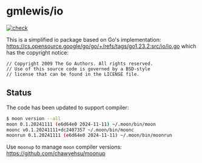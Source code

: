 # gmlewis/io
[![check](https://github.com/gmlewis/moonbit-io/actions/workflows/check.yml/badge.svg)](https://github.com/gmlewis/moonbit-io/actions/workflows/check.yml)

This is a simplified io package based on Go's implementation:
https://cs.opensource.google/go/go/+/refs/tags/go1.23.2:src/io/io.go
which has the copyright notice:

```
// Copyright 2009 The Go Authors. All rights reserved.
// Use of this source code is governed by a BSD-style
// license that can be found in the LICENSE file.
```

## Status

The code has been updated to support compiler:

```bash
$ moon version --all
moon 0.1.20241111 (e6d64e0 2024-11-11) ~/.moon/bin/moon
moonc v0.1.20241111+dc2407357 ~/.moon/bin/moonc
moonrun 0.1.20241111 (e6d64e0 2024-11-11) ~/.moon/bin/moonrun
```

Use `moonup` to manage `moon` compiler versions:
https://github.com/chawyehsu/moonup
